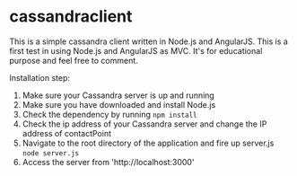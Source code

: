 # cassandraclient

This is a simple cassandra client written in Node.js and AngularJS. This is a first test in using Node.js and AngularJS as MVC. It's for educational purpose and feel free to comment. 

Installation step:

1. Make sure your Cassandra server is up and running
2. Make sure you have downloaded and install Node.js
3. Check the dependency by running
`npm install`
4. Check the ip address of your Cassandra server and change the IP address of contactPoint
5. Navigate to the root directory of the application and fire up server.js
`node server.js`
6. Access the server from 'http://localhost:3000'
